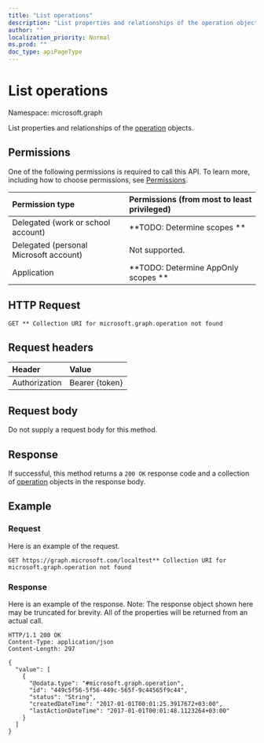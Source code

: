 ```yaml
---
title: "List operations"
description: "List properties and relationships of the operation objects."
author: ""
localization_priority: Normal
ms.prod: ""
doc_type: apiPageType
---
```


# List operations

Namespace: microsoft.graph

List properties and relationships of the [operation](../resources/operation.md) objects.

## Permissions
One of the following permissions is required to call this API. To learn more, including how to choose permissions, see [Permissions](/concepts/permissions-reference.md).

|Permission type|Permissions (from most to least privileged)|
|:---|:---|
|Delegated (work or school account)|**TODO: Determine scopes **|
|Delegated (personal Microsoft account)|Not supported.|
|Application|**TODO: Determine AppOnly scopes **|

## HTTP Request
<!-- {
  "blockType": "ignored"
}
-->
``` http
GET ** Collection URI for microsoft.graph.operation not found
```

## Request headers
|Header|Value|
|:---|:---|
|Authorization|Bearer {token}|

## Request body
Do not supply a request body for this method.

## Response
If successful, this method returns a `200 OK` response code and a collection of [operation](../resources/operation.md) objects in the response body.

## Example

### Request
Here is an example of the request.
<!-- {
  "blockType": "request",
  "name": "get_operation"
}
-->
``` http
GET https://graph.microsoft.com/localtest** Collection URI for microsoft.graph.operation not found
```

### Response
Here is an example of the response. Note: The response object shown here may be truncated for brevity. All of the properties will be returned from an actual call.
<!-- {
  "blockType": "response",
  "truncated": true,
  "@odata.type": "collection(microsoft.graph.operation)"
}
-->
``` http
HTTP/1.1 200 OK
Content-Type: application/json
Content-Length: 297

{
  "value": [
    {
      "@odata.type": "#microsoft.graph.operation",
      "id": "449c5f56-5f56-449c-565f-9c44565f9c44",
      "status": "String",
      "createdDateTime": "2017-01-01T00:01:25.3917672+03:00",
      "lastActionDateTime": "2017-01-01T00:01:48.1123264+03:00"
    }
  ]
}
```

